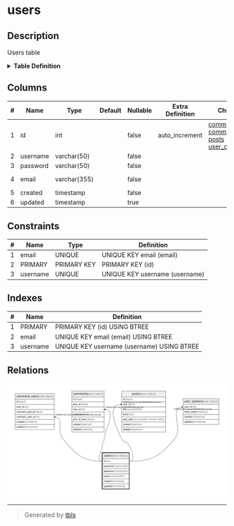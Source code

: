 # users

## Description

Users table

<details>
<summary><strong>Table Definition</strong></summary>

```sql
CREATE TABLE `users` (
  `id` int NOT NULL AUTO_INCREMENT,
  `username` varchar(50) NOT NULL,
  `password` varchar(50) NOT NULL,
  `email` varchar(355) NOT NULL COMMENT 'ex. user@example.com',
  `created` timestamp NOT NULL,
  `updated` timestamp NULL DEFAULT NULL,
  PRIMARY KEY (`id`),
  UNIQUE KEY `username` (`username`),
  UNIQUE KEY `email` (`email`)
) ENGINE=InnoDB AUTO_INCREMENT=[Redacted by tbls] DEFAULT CHARSET=utf8mb4 COLLATE=utf8mb4_0900_ai_ci COMMENT='Users table'
```

</details>

## Columns

| # | Name | Type | Default | Nullable | Extra Definition | Children | Comment |
| - | ---- | ---- | ------- | -------- | ---------------- | -------- | ------- |
| 1 | id | int |  | false | auto_increment | [comment_stars](comment_stars.md) [comments](comments.md) [posts](posts.md) [user_options](user_options.md) |  |
| 2 | username | varchar(50) |  | false |  |  |  |
| 3 | password | varchar(50) |  | false |  |  |  |
| 4 | email | varchar(355) |  | false |  |  | ex. user@example.com |
| 5 | created | timestamp |  | false |  |  |  |
| 6 | updated | timestamp |  | true |  |  |  |

## Constraints

| # | Name | Type | Definition |
| - | ---- | ---- | ---------- |
| 1 | email | UNIQUE | UNIQUE KEY email (email) |
| 2 | PRIMARY | PRIMARY KEY | PRIMARY KEY (id) |
| 3 | username | UNIQUE | UNIQUE KEY username (username) |

## Indexes

| # | Name | Definition |
| - | ---- | ---------- |
| 1 | PRIMARY | PRIMARY KEY (id) USING BTREE |
| 2 | email | UNIQUE KEY email (email) USING BTREE |
| 3 | username | UNIQUE KEY username (username) USING BTREE |

## Relations

![er](users.svg)

---

> Generated by [tbls](https://github.com/k1LoW/tbls)
